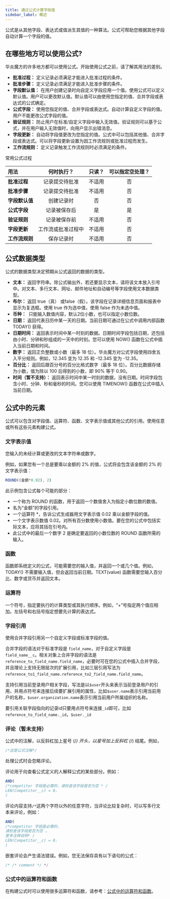 ```yaml
---
title: 通过公式计算字段值
sidebar_label: 概述
---
```

公式是从其他字段、表达式或值派生其值的一种算法。公式可帮助您根据其他字段自动计算一个字段的值。

## 在哪些地方可以使用公式?

华炎魔方的许多地方都可以使用公式。开始使用公式之前，请了解其用法的差别。

- **批准过程：** 定义记录必须满足才能进入批准过程的条件。
- **批准步骤：** 定义记录必须满足才能进入批准步骤的条件。
- **字段默认值：** 在用户创建记录时向自定义字段应用一个值。使用公式可以定义默认值。用户可以更改默认值。默认值可以由使用您指定的值、合并字段或表达式的公式确定。
- **公式字段：** 使用您指定的值、合并字段或表达式。自动计算自定义字段的值。用户不能更改公式字段的值。
- **验证规则：** 防止用户在标准/自定义字段中输入无效值。验证规则可以基于公式，并在用户输入无效值时，向用户显示出错消息。
- **字段更新：** 自动将字段值更改为您指定的值。公式中可以包括其他值、合并字段或表达式。可以将字段更新设置为因工作流规则或批准过程而发生。
- **工作流规则：** 定义记录触发工作流规则时必须满足的条件。

常用公式过程

用法 | 何时执行？ | 只读？ | 可以指定空处理？
:- | :-: | :-: | :-:
**批准过程** | 记录提交待批准 | 不适用 | 否
**批准步骤** | 记录提交待批准 | 不适用 | 否
**字段默认值** | 创建记录时 | 否 | 否
**公式字段** | 记录被保存后 | 是 | 是
**验证规则** | 记录被保存前 | 不适用 | 否
**字段更新** | 工作流或批准过程中 | 不适用 | 否
**工作流规则** | 保存记录时 | 不适用 | 否

## 公式数据类型

公式的数据类型决定预期从公式返回的数据的类型。

- **文本：** 返回字符串。除公式输出外，若还要显示文本，请将该文本放入引号中。对文本、多行文本、网址、邮件地址和自动编号等字段使用文本数据类型。
- **布尔：** 返回 true（真） 或false（假）。该字段在记录详细信息页面和报表中显示为复选框。使用 true 作为选中值，使用 false 作为未选中值。
- **币种：**  只能输入数值内容，默认2位小数，也可以指定小数位数。
- **日期：** 返回代表日历中某一天的日期。当前日期可通过在公式中调用内部函数 TODAY() 获得。
- **日期时间：** 返回表示时间中某一时刻的数据。日期时间字段包括日期，还包括由小时、分钟和秒组成的一天中的时刻。您可以使用 NOW() 函数在公式中插入当前日期和时间。
- **数字：** 返回正负整数或小数（最多 18 位）。华炎魔方对公式字段使用四舍五入平分规则。例如，12.345 变为 12.35 和 -12.345 变为 -12.35。
- **百分比：** 返回后跟百分号的百分比格式数字（最多 18 位）。百分比数据存储为小数，值为除以 100 后得到的小数，即 90% 等于 0.90。
- **时间（暂不支持）：** 返回表示时间中某一时刻的数据，没有日期。时间字段包含小时、分钟、秒和毫秒的时间。您可以使用 TIMENOW() 函数在公式中插入当前日期。

## 公式中的元素

公式可以包含对字段值、运算符、函数、文字表示值或其他公式的引用。使用任意或所有这些元素构建公式。

### 文字表示值

您输入的未经计算或更改的文本字符串或数字。

例如，如果您有一个总是要乘以金额的 2% 的值，公式将会包含该金额的 2% 的文字表示值：

```js
ROUND((金额*0.02), 2)
```

此示例包含公式每个可能的部分：

- 一个称为 ROUND 的函数，用于返回一个数值舍入为指定小数位数的数值。
- 名为“金额”的字段引用。
- 一个运算符 *，告诉公式生成器用文字表示值 0.02 乘以金额字段的值。
- 一个文字表示数值 0.02。对所有百分数使用小数值。要在您的公式中包括实际文本，应将其括在引号内。
- 此公式中的最后一个数字 2 是确定要返回的小数位数的 ROUND 函数所需的输入。

### 函数

函数即系统定义的公式，可能需要您的输入值，并返回一个或几个值。例如，TODAY() 不需要输入值，但会返回当前日期。TEXT(value) 函数需要您输入百分比、数字或货币并返回文本。

### 运算符

一个符号，指定要执行的计算类型或其执行顺序。例如，“+”号指定两个值应相加。左括号和右括号指定想要先计算的表达式。

### 字段引用

使用合并字段引用另一个自定义字段或标准字段的值。

合并字段的语法对于标准字段是 `field_name`，对于自定义字段是 `field_name__c`。相关对象上合并字段的语法是 `reference_to_field_name.field_name`，必要时可在您的公式中插入合并字段，并且理论上支持无限层次的扩展引用，比如三层引用写法为`reference_to1_field_name.reference_to2_field_name.field_name`。

支持引用当前登录用户相关字段，写法是以`$user`开头来表示当前登录用户的引用，并用点符号来连接后续要扩展引用的属性，比如`$user.name`表示引用当前用户的名称，`$user.organization.name`表示引用当前用户所属组织的名称。

要引用关联字段指向的记录id只要用点符号来连接`_id`即可，比如`reference_to_field_name._id`，`$user._id`

### 评论（暂未支持）

公式中的注解，以反斜杠加上星号 (/*) 开头，以星号加上反斜杠 (*/) 结尾。例如，

```js
/*这是公式注解*/
```

处理公式时会忽略评论。

评论用于向查看公式定义的人解释公式的某些部分。例如：

```js
AND( 
/*competitor 字段是必需的，请检查该字段是否为空 * /
LEN(Competitor__c) = 0，
)
```

评论内容支持`/*`这两个字符以外的任意字符，当评论比较复杂时，可以写多行文本来评论，例如：

```js
AND( 
/*competitor 字段是必需的，
请检查该字段是否为空 。
更多注释说明* /
LEN(Competitor__c) = 0，
)
```

嵌套评论会产生语法错误。例如，您无法保存具有以下语句的公式：

```js
/* /* comment */ */
```

### 公式中的运算符和函数

在构建公式时可以使用很多运算符和函数，请参考：[公式中的运算符和函数](/help/formula/functions)。
